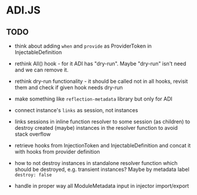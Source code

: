 # ADI.JS

## TODO

- think about adding `when` and `provide` as ProviderToken in InjectableDefinition
- rethink All() hook - for it ADI has "dry-run". Maybe "dry-run" isn't need and we can remove it.
- rethink dry-run functionality - it should be called not in all hooks, revisit them and check if given hook needs dry-run
- make something like `reflection-metadata` library but only for ADI
- connect instance's `links` as session, not instances
- links sessions in inline function resolver to some session (as children) to destroy created (maybe) instances in the resolver function to avoid stack overflow 
- retrieve hooks from InjectionToken and InjectableDefinition and concat it with hooks from provider definition

- how to not destroy instances in standalone resolver function which should be destroyed, e.g. transient instances? Maybe by metadata label `destroy: false`
- handle in proper way all ModuleMetadata input in injector import/export